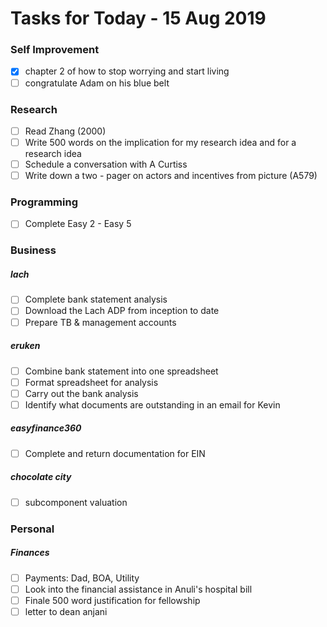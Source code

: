 # Tasks for Today - 15 Aug 2019

### Self Improvement

- [x] chapter 2 of how to stop worrying and start living
- [ ] congratulate Adam on his blue belt

### Research

- [ ] Read Zhang (2000)
- [ ] Write 500 words on the implication for my research idea and for a research idea
- [ ] Schedule a conversation with A Curtiss
- [ ] Write down a two - pager on actors and incentives from picture (A579)

### Programming

- [ ] Complete Easy 2 - Easy 5

### Business

##### lach

- [ ] Complete bank statement analysis
- [ ] Download the Lach ADP from inception to date
- [ ] Prepare TB & management accounts

##### eruken

- [ ] Combine bank statement into one spreadsheet
- [ ] Format spreadsheet for analysis
- [ ] Carry out the bank analysis
- [ ] Identify what documents are outstanding in an email for Kevin

##### easyfinance360

- [ ] Complete and return documentation for EIN

##### chocolate city

- [ ] subcomponent valuation

### Personal

##### Finances

- [ ] Payments: Dad, BOA, Utility
- [ ] Look into the financial assistance in Anuli's hospital bill
- [ ] Finale 500 word justification for fellowship
- [ ] letter to dean anjani